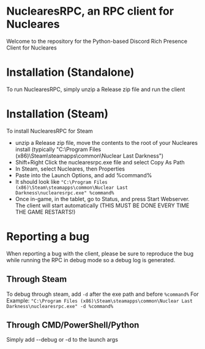 # NuclearesRPC, an RPC client for Nucleares
Welcome to the repository for the Python-based Discord Rich Presence Client for Nucleares

# Installation (Standalone)
To run NuclearesRPC, simply unzip a Release zip file and run the client

# Installation (Steam)
To install NuclearesRPC for Steam
- unzip a Release zip file, move the contents to the root of your Nucleares install
(typically "C:\Program Files (x86)\Steam\steamapps\common\Nuclear Last Darkness")
- Shift+Right Click the nuclearesrpc.exe file and select Copy As Path
- In Steam, select Nucleares, then Properties
- Paste into the Launch Options, and add %command%
- It should look like `"C:\Program Files (x86)\Steam\steamapps\common\Nuclear Last Darkness\nuclearesrpc.exe" %command%`
- Once in-game, in the tablet, go to Status, and press Start Webserver. The client will start automatically (THIS MUST BE DONE EVERY TIME THE GAME RESTARTS!)

# Reporting a bug
When reporting a bug with the client, please be sure to reproduce the bug while running the RPC in debug mode so a debug log is generated.
## Through Steam
To debug through steam, add `-d` after the exe path and before `%command%`
For Example: `"C:\Program Files (x86)\Steam\steamapps\common\Nuclear Last Darkness\nuclearesrpc.exe" -d %command%`
## Through CMD/PowerShell/Python
Simply add --debug or -d to the launch args
